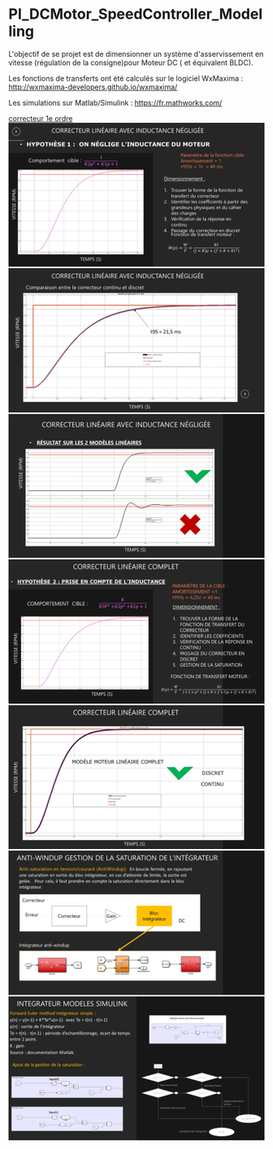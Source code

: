 # PI_DCMotor_SpeedController_Modelling

L'objectif de se projet est de dimensionner un système d'asservissement en vitesse (régulation de la consigne)pour Moteur DC ( et équivalent BLDC). 

Les fonctions de transferts ont été calculés sur le logiciel WxMaxima : 
http://wxmaxima-developers.github.io/wxmaxima/

Les simulations sur Matlab/Simulink : 
https://fr.mathworks.com/


[correcteur 1e ordre](Calculs_correcteur/correcteur_1eordre_continu.wxmx) 
![correcteur 1e ordre](/images/Slide2.JPG)
![simulation correcteur modele moteur basique](/images/Slide3.JPG)
![simulation correcteur modele moteur ordre 2](/images/Slide4.JPG)
![correcteur 3e ordre](/images/Slide5.JPG)
![simulation correcteur modele moteur ordre 2](/images/Slide6.JPG)
![Intégrateur anti wind-up](/images/Slide7.JPG)
![Modéle Simulink anti-windup](/images/Slide8.JPG)

